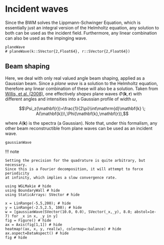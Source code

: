 # Incident waves

Since the BWM solves the Lippmann-Schwinger Equation, which is essentially 
just an integral version of the Helmholtz equation, any solution to both
can be used as the incident field. Furthermore, any linear combination 
can also be used as the impinging wave.

```@docs
planeWave
# planeWave(k::SVector{2,Float64}, r::SVector{2,Float64})
```

## Beam shaping

Here, we deal with only real valued angle beam shaping, applied as a Gaussian beam.
Since a *plane wave* is a solution to the Helmholtz equation, therefore any linear
combination of these will also be a solution. Taken from
[Willis, et al. (2008)](https://opg.optica.org/oe/fulltext.cfm?uri=oe-16-3-1903&id=149977), one effectively *shapes* plane waves $\Phi(\mathbf{k}, \mathbf{r})$ with different angles and intensities into a Gaussian profile of width $\omega$,

```math
\Psi_z(\mathbf{r})=\frac{1}{2\pi}\int\mathrm{d}\mathbf{k} \; A(\mathbf{k})\,\Phi(\mathbf{k},\mathbf{r}),
```

where $A(\mathbf{k})$ is the spectra (a Gaussian). Note that, under this formalism, 
any other beam reconstructible from plane waves can be used as an incident wave.

```@docs
gaussianWave
```

!!! note
    
    Setting the precision for the quadrature is quite arbitrary, but necessary. 
    Since this is a Fourier decomposition, it will attempt to force periodicity
    at infinity, which implies a slow convergence rate.

```@example beam
using WGLMakie # hide
using BoundaryWall # hide
using StaticArrays: SVector # hide

x = LinRange(-5,5,200); # hide
y = LinRange(-2.5,2.5, 100); # hide
w = [gaussianWave(SVector(10.0, 0.0), SVector(_x,_y), 8.0; abstol=1e-7) for _x in x, _y in y]
fig = Figure() # hide
ax = Axis(fig[1,1]) # hide
heatmap!(ax, x, y, real(w), colormap=:balance) # hide
ax.aspect=DataAspect() # hide
fig # hide
```
